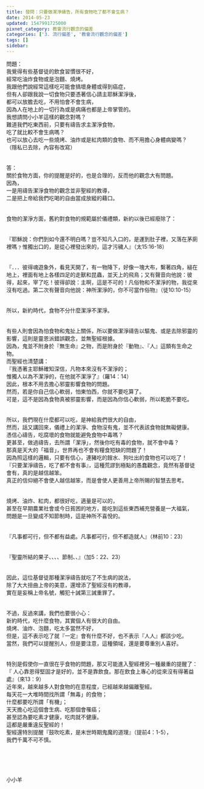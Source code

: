 ```yaml
---
title: 發問：只要做潔淨禱告，所有食物吃了都不會生病？
date: 2014-05-23
updated: 1547991725000
pixnet_category: 教會流行觀念的偏差
categories: ['3. 流行偏差', '教會流行觀念的偏差']
tags: []
sidebar: 
---
```


<p>問題： <br/>我覺得有些基督徒的飲食習慣很不好，<br/>經常吃油炸食物或是泡麵、燒烤。<br/>我跟他們說經常這樣吃可能會搞壞身體或得到癌症，<br/>但有人卻跟我說一切食物只要憑著信心請主耶穌潔淨後，<br/>都可以放膽去吃，不用怕會不會生病，<br/>因為人在地上的一切行為或是病痛也都是上帝掌管的。<br/>我想請問小小羊這樣的觀念對嗎？<br/>難道我們吃東西前，只要有禱告求主潔淨食物，<br/>吃了就比較不會生病嗎？<br/>也可以放心去吃一些燒烤、油炸或是紅肉類的食物、而不用擔心身體病變嗎？<br/>（隱私已去除，內容有改寫）<br/><!--more--><br/><br/>答：<br/>關於食物方面，你的提醒是好的，也是合理的，反而他的觀念大有問題。<br/>因為，<br/>一是用禱告潔淨食物的觀念並非聖經的教導，<br/>二是把上帝給我們吃喝的自由當成放縱的藉口。<br/> <br/><br/>食物的潔淨方面，舊約對食物的規範屬於儀禮類，新約以後已經廢除了：<br/> <br/><br/>『耶穌說：你們到如今還不明白嗎？豈不知凡入口的，是運到肚子裡，又落在茅廁裡嗎﹖惟獨出口的，是從心裡發出來的，這才污穢人』（太15:16-18）<br/> <br/><br/>『．．．彼得魂遊象外，看見天開了，有一物降下，好像一塊大布，繫著四角，縋在地上，裡面有地上各樣四足的走獸和昆蟲，並天上的飛鳥；又有聲音向他說：彼得，起來，宰了吃！彼得卻說：主啊，這是不可的！凡俗物和不潔淨的物，我從來沒有吃過。第二次有聲音向他說：神所潔淨的，你不可當作俗物』（徒10:10-15）<br/><br/><br/>所以，新約時代，食物不分什麼潔淨不潔淨。<br/><br/><br/>有些人則會因為怕食物和鬼扯上關係，所以要做潔淨禱告以驅鬼、或是去除邪靈的影響，這則是靈恩派錯誤觀念，並無聖經根據。<br/>因為，鬼並不附身於『無生命』之物，而是附身於『動物』、『人』這類有生命之物。<br/>而聖經也清楚講：<br/>『我憑著主耶穌確知深信，凡物本來沒有不潔淨的；<br/>惟獨人以為不潔淨的，在他就不潔淨了』（羅14：14）<br/>因此，根本不用去擔心邪靈影響食物的問題。<br/>然而，若是你自己信心軟弱，怕東怕西，你就不要吃算了。<br/>可是，這不是因為食物真被邪靈影響，而是因為你信心軟弱，所以乾脆不要吃。<br/> <br/><br/>所以，我們現在什麼都可以吃，是神給我們很大的自由，<br/>然而，話又講回來，儀禮上的潔淨、食物沒有鬼，並不代表該食物就無礙健康。<br/>憑信心禱告，吃腐壞的食物就能避免食物中毒嗎？<br/>更甚至，做過禱告，去所謂「潔淨」，然後你吃有毒的食物，就不會中毒？<br/>那真是天大的「福音」，世界再也不會有糧食短缺的問題了！<br/>因為照這樣的邏輯，只要有信心，連豬吃的餿水、狗吐出的食物也可以吃了！<br/>『只要潔淨禱告，吃了都不會有事』，這種荒謬到極點的愚蠢觀念，竟然有基督徒會有，真的是越信越笨。<br/>真正的信仰絕不會使人越信越笨，而是會使人更善用上帝所賜的智慧去思考。<br/> <br/><br/>燒烤、油炸、紅肉，都很好吃，適量是可以的，<br/>甚至在早期農業社會或今日貧困的地方，能吃到這些東西補充營養是一大福氣，<br/>問題是一旦變成不知節制時，這是神所不喜悅的。<br/> <br/><br/>『凡事都可行，但不都有益處。凡事都可行，但不都造就人』（林前10：23）<br/><br/><br/>『聖靈所結的果子、、、、節制、、』（加5：22、23） <br/><br/><br/>因此，這位基督徒那種潔淨禱告就吃了不生病的說法，<br/>除了大大扭曲上帝的美意，還增添了聖經沒有的教導，<br/>實在是妄稱上帝名號，觸犯十誡第三誡重罪了。<br/> <br/><br/>不過，反過來講，我們也要很小心：<br/>新約時代，吃什麼食物，其實個人有很大的自由。<br/>燒烤、油炸、泡麵，吃太多當然不好，<br/>但是，這不表示吃了就『一定』會有什麼不好，也不表示『人人』都該少吃。<br/>當然，我們可以提醒別人，但是要注意，這種領域，還是要尊重別人喜好。<br/><br/><br/>特別是假使你一直很在乎食物的問題，那又可能進入聖經裡另一種嚴重的提醒了：<br/>『 人心靠恩得堅固才是好的，並不是靠飲食。那在飲食上專心的從來沒有得著益處』（來13：9）<br/>近年來，越來越多人對食物的在意程度，已經越來越偏離聖經。<br/>每天花一大堆時間找所謂「無毒」的食物；<br/>什麼都要吃所謂「有機」；<br/>天天擔心吃這個會生病、吃那個會罹癌；<br/>甚至認為要吃素才健康，吃肉就不健康。<br/>這都是嚴重違反聖經的！<br/>聖經還特別提醒『鼓吹吃素，是末世時期鬼魔的道理』（提前4：1-5），<br/>我們千萬不可不慎。<br/><br/> <br/> <br/><br/><br/>小小羊<br/><br/><br/><br/><br/><br/> <br/><br/></p>